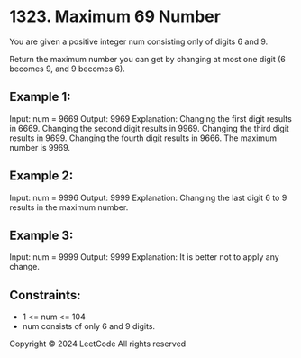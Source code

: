 # 1323. Maximum 69 Number
You are given a positive integer num consisting only of digits 6 and 9.

Return the maximum number you can get by changing at most one digit (6 becomes 9, and 9 becomes 6).

## Example 1:
Input: num = 9669
Output: 9969
Explanation: 
Changing the first digit results in 6669.
Changing the second digit results in 9969.
Changing the third digit results in 9699.
Changing the fourth digit results in 9666.
The maximum number is 9969.

## Example 2:
Input: num = 9996
Output: 9999
Explanation: Changing the last digit 6 to 9 results in the maximum number.

## Example 3:
Input: num = 9999
Output: 9999
Explanation: It is better not to apply any change.

## Constraints:
- 1 <= num <= 104
- num consists of only 6 and 9 digits.

Copyright ©️ 2024 LeetCode All rights reserved
